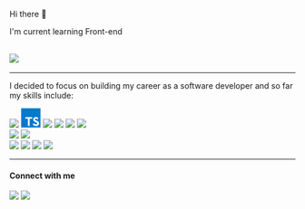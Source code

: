 


Hi there 👋

<span >I'm current learning Front-end</span>
<br>
<br>

<div  align="left">
  <img  height="150em" src="https://github-readme-stats.vercel.app/api?username=phpaulohenrique&count_private=true&show_icons=true&theme=github_dark"/>
  
</div>


--- 

<div align="left">
  
  <p font-size="100px">I decided to focus on building my career as a software developer and so far my skills include:<p>
  
  <img width="35px" src="https://cdn.jsdelivr.net/gh/devicons/devicon/icons/javascript/javascript-plain.svg" />
  <img width="35px" src="https://github.com/devicons/devicon/blob/v2.15.1/icons/typescript/typescript-original.svg" />
  <img width="35px"  src="https://cdn.jsdelivr.net/gh/devicons/devicon/icons/css3/css3-plain.svg" />
  <img width="35px" src="https://cdn.jsdelivr.net/gh/devicons/devicon/icons/html5/html5-plain.svg" />
  <img width="35px" src="https://cdn.jsdelivr.net/gh/devicons/devicon/icons/react/react-original.svg" />
  <img width="35px" src="https://cdn.jsdelivr.net/gh/devicons/devicon/icons/nextjs/nextjs-original.svg" />
  <br>
  <img width="35px" src="https://cdn.jsdelivr.net/gh/devicons/devicon/icons/sass/sass-original.svg" />
  <img width="35px" src="https://cdn.jsdelivr.net/gh/devicons/devicon/icons/tailwindcss/tailwindcss-plain.svg"  />
  <br>
  
  <img width="35px" src="https://cdn.jsdelivr.net/gh/devicons/devicon/icons/firebase/firebase-plain.svg"  />
  <img width="35px" src="https://cdn.jsdelivr.net/gh/devicons/devicon/icons/figma/figma-original.svg"  />
  <img width="35px" src="https://cdn.jsdelivr.net/gh/devicons/devicon/icons/git/git-original.svg"   />
  <img width="35px" src="https://cdn.jsdelivr.net/gh/devicons/devicon/icons/github/github-original.svg"    />
  
          
  
  

</div>

---

<h4>Connect with me</h4>
  
<a    href="https://www.linkedin.com/in/paulo-henrique-melo-857965187/" target="_blank"><img height="25px" src="https://camo.githubusercontent.com/f0bb5df0c29c439fd3fba76b4cbb984678701b1021c7091b55ec8d0e6e7eed95/68747470733a2f2f696d672e736869656c64732e696f2f62616467652f4c696e6b6564496e2d626c75653f7374796c653d666c61742d737175617265266c6f676f3d4c696e6b6564696e266c6f676f436f6c6f723d7768697465" target="_blank"/></a>
<a   href="https://www.instagram.com/ph_paulohmelo/" target="_blank"><img height="25px"  src="https://camo.githubusercontent.com/3fd4f53e59862d3d8d6aaf911d3edcf3b077a7a26ca0923934b6bcd45c30d517/68747470733a2f2f696d672e736869656c64732e696f2f62616467652f496e7374616772616d2d6534343035663f7374796c653d666f722d7468652d6261646765266c6f676f3d696e7374616772616d266c6f676f436f6c6f723d7768697465" target="_blank"/></a>
  
  
  
  
